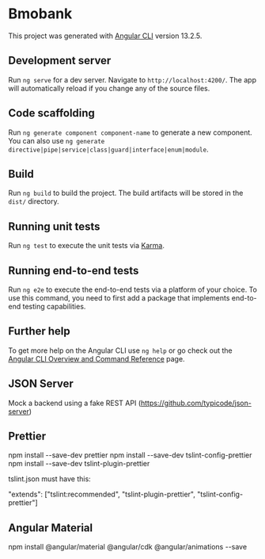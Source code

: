 # Bmobank

This project was generated with [Angular CLI](https://github.com/angular/angular-cli) version 13.2.5.

## Development server

Run `ng serve` for a dev server. Navigate to `http://localhost:4200/`. The app will automatically reload if you change any of the source files.

## Code scaffolding

Run `ng generate component component-name` to generate a new component. You can also use `ng generate directive|pipe|service|class|guard|interface|enum|module`.

## Build

Run `ng build` to build the project. The build artifacts will be stored in the `dist/` directory.

## Running unit tests

Run `ng test` to execute the unit tests via [Karma](https://karma-runner.github.io).

## Running end-to-end tests

Run `ng e2e` to execute the end-to-end tests via a platform of your choice. To use this command, you need to first add a package that implements end-to-end testing capabilities.

## Further help

To get more help on the Angular CLI use `ng help` or go check out the [Angular CLI Overview and Command Reference](https://angular.io/cli) page.

## JSON Server 

Mock a backend using a fake REST API (https://github.com/typicode/json-server)

## Prettier

npm install --save-dev prettier
npm install --save-dev tslint-config-prettier
npm install --save-dev tslint-plugin-prettier

tslint.json must have this:

"extends": ["tslint:recommended", "tslint-plugin-prettier", "tslint-config-prettier"]

## Angular Material

npm install @angular/material @angular/cdk @angular/animations --save
